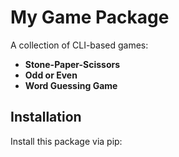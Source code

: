 # My Game Package

A collection of CLI-based games:

- **Stone-Paper-Scissors**
- **Odd or Even**
- **Word Guessing Game**

## Installation
Install this package via pip:

```bash

